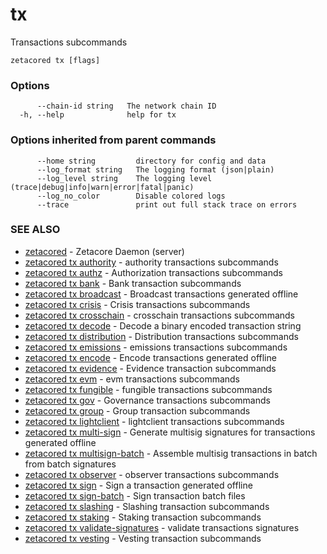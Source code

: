 # tx

Transactions subcommands

```
zetacored tx [flags]
```

### Options

```
      --chain-id string   The network chain ID
  -h, --help              help for tx
```

### Options inherited from parent commands

```
      --home string         directory for config and data 
      --log_format string   The logging format (json|plain) 
      --log_level string    The logging level (trace|debug|info|warn|error|fatal|panic) 
      --log_no_color        Disable colored logs
      --trace               print out full stack trace on errors
```

### SEE ALSO

* [zetacored](zetacored.md)	 - Zetacore Daemon (server)
* [zetacored tx authority](zetacored_tx_authority.md)	 - authority transactions subcommands
* [zetacored tx authz](zetacored_tx_authz.md)	 - Authorization transactions subcommands
* [zetacored tx bank](zetacored_tx_bank.md)	 - Bank transaction subcommands
* [zetacored tx broadcast](zetacored_tx_broadcast.md)	 - Broadcast transactions generated offline
* [zetacored tx crisis](zetacored_tx_crisis.md)	 - Crisis transactions subcommands
* [zetacored tx crosschain](zetacored_tx_crosschain.md)	 - crosschain transactions subcommands
* [zetacored tx decode](zetacored_tx_decode.md)	 - Decode a binary encoded transaction string
* [zetacored tx distribution](zetacored_tx_distribution.md)	 - Distribution transactions subcommands
* [zetacored tx emissions](zetacored_tx_emissions.md)	 - emissions transactions subcommands
* [zetacored tx encode](zetacored_tx_encode.md)	 - Encode transactions generated offline
* [zetacored tx evidence](zetacored_tx_evidence.md)	 - Evidence transaction subcommands
* [zetacored tx evm](zetacored_tx_evm.md)	 - evm transactions subcommands
* [zetacored tx fungible](zetacored_tx_fungible.md)	 - fungible transactions subcommands
* [zetacored tx gov](zetacored_tx_gov.md)	 - Governance transactions subcommands
* [zetacored tx group](zetacored_tx_group.md)	 - Group transaction subcommands
* [zetacored tx lightclient](zetacored_tx_lightclient.md)	 - lightclient transactions subcommands
* [zetacored tx multi-sign](zetacored_tx_multi-sign.md)	 - Generate multisig signatures for transactions generated offline
* [zetacored tx multisign-batch](zetacored_tx_multisign-batch.md)	 - Assemble multisig transactions in batch from batch signatures
* [zetacored tx observer](zetacored_tx_observer.md)	 - observer transactions subcommands
* [zetacored tx sign](zetacored_tx_sign.md)	 - Sign a transaction generated offline
* [zetacored tx sign-batch](zetacored_tx_sign-batch.md)	 - Sign transaction batch files
* [zetacored tx slashing](zetacored_tx_slashing.md)	 - Slashing transaction subcommands
* [zetacored tx staking](zetacored_tx_staking.md)	 - Staking transaction subcommands
* [zetacored tx validate-signatures](zetacored_tx_validate-signatures.md)	 - validate transactions signatures
* [zetacored tx vesting](zetacored_tx_vesting.md)	 - Vesting transaction subcommands

